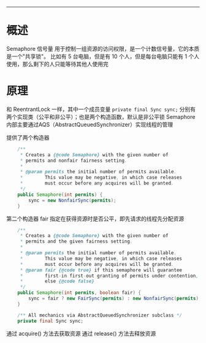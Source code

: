 ___
# 概述
Semaphore 信号量
用于控制一组资源的访问权限，是一个计数信号量，它的本质是一个"共享锁"。
比如有 5 台电脑，但是有 10 个人，但是每台电脑只能有 1 个人使用，那么剩下的人只能等待其他人使用完

# 原理
和 ReentrantLock 一样，其中一个成员变量 `private final Sync sync;` 分别有两个实现类（公平和非公平）；也是两个构造函数，默认是非公平锁
Semaphore内部主要通过AQS（AbstractQueuedSynchronizer）实现线程的管理

提供了两个构造器
```JAVA
    /**
     * Creates a {@code Semaphore} with the given number of
     * permits and nonfair fairness setting.
     *
     * @param permits the initial number of permits available.
     *        This value may be negative, in which case releases
     *        must occur before any acquires will be granted.
     */
    public Semaphore(int permits) {
        sync = new NonfairSync(permits);
    }
```
第二个构造器 fair 指定在获得资源时是否公平，即先请求的线程先分配资源
```JAVA
    /**
     * Creates a {@code Semaphore} with the given number of
     * permits and the given fairness setting.
     *
     * @param permits the initial number of permits available.
     *        This value may be negative, in which case releases
     *        must occur before any acquires will be granted.
     * @param fair {@code true} if this semaphore will guarantee
     *        first-in first-out granting of permits under contention,
     *        else {@code false}
     */
    public Semaphore(int permits, boolean fair) {
        sync = fair ? new FairSync(permits) : new NonfairSync(permits);
    }
```

```Java
    /** All mechanics via AbstractQueuedSynchronizer subclass */
    private final Sync sync;
```

通过 acquire() 方法去获取资源
通过 release() 方法去释放资源


